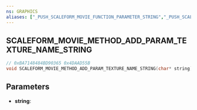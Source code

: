 ```yaml
---
ns: GRAPHICS
aliases: ["_PUSH_SCALEFORM_MOVIE_FUNCTION_PARAMETER_STRING","_PUSH_SCALEFORM_MOVIE_METHOD_PARAMETER_STRING"]
---
```

## SCALEFORM_MOVIE_METHOD_ADD_PARAM_TEXTURE_NAME_STRING

```c
// 0xBA7148484BD90365 0x4DAAD55B
void SCALEFORM_MOVIE_METHOD_ADD_PARAM_TEXTURE_NAME_STRING(char* string);
```


## Parameters
* **string**: 

